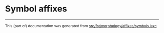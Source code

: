 
# Symbol affixes

* * *

<small>This (part of) documentation was generated from [src/fst/morphology/affixes/symbols.lexc](https://github.com/giellalt/lang-rmy/blob/main/src/fst/morphology/affixes/symbols.lexc)</small>
